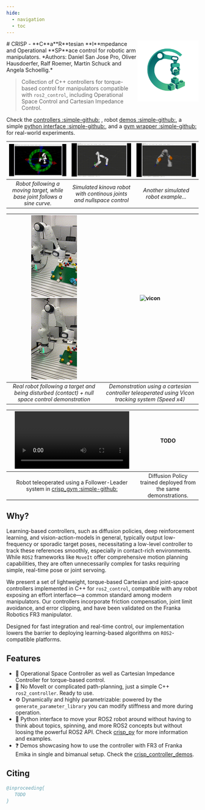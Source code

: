 ```yaml
---
hide:
  - navigation
  - toc
---
```


<img src="media/crisp_logo.png" alt="CRISP Controllers Logo" width="160" align="right"/>
# CRISP - **C**a**R**tesian **I**mpedance and Operational **SP**ace control for robotic arm manipulators.
*Authors: Daniel San Jose Pro, Oliver Hausdoerfer, Ralf Roemer, Martin Schuck and Angela Schoellig.*

> Collection of C++ controllers for torque-based control for manipulators compatible with `ros2_control`, including Operational Space Control and Cartesian Impedance Control. 

Check the [controllers :simple-github:](https://github.com/utiasDSL/crisp_controllers) , robot [demos :simple-github:](https://github.com/utiasDSL/crisp_controllers_demos), a simple [python interface :simple-github:](https://github.com/utiasDSL/crisp_py), and a [gym wrapper :simple-github:](https://github.com/utiasDSL/crisp_gym) for real-world experiments.

| ![Franka](media/franka.gif) | ![kinova](media/kinova.gif) | ![iiwa](media/iiwa.gif) |
|:--:|:--:|:--:|
| *Robot following a moving target, while base joint follows a sine curve.* | *Simulated kinova robot with continous joints and nullspace control* | *Another simulated robot example...* |

| ![franka_eight_reduced](media/franka_eight_reduced.gif)![franka_ns_reduced](media/franka_ns_reduced.gif) | ![vicon](media/franka_teleop.gif)|
|:--:|:--:|
| *Real robot following a target and being disturbed (contact) + null space control demonstration*  | *Demonstration using a cartesian controller teleoperated using Vicon tracking system (Speed x4)*| 

| ![demonstrations](media/pap_demo.mp4) | TODO |
|:--:|:--:|
| Robot teleoperated using a Follower-Leader system in [crisp_gym :simple-github:](https://github.com/utiasDSL/crisp_gym) | Diffusion Policy trained deployed from the same demonstrations. | 

## Why?

Learning-based controllers, such as diffusion policies, deep reinforcement learning, and vision-action-models in general, typically output low-frequency or sporadic target poses, necessitating a low-level controller to track these references smoothly, especially in contact-rich environments.
While `ROS2` frameworks like `MoveIt` offer comprehensive motion planning capabilities, they are often unnecessarily complex for tasks requiring simple, real-time pose or joint servoing.

We present a set of lightweight, torque-based Cartesian and joint-space controllers implemented in C++ for `ros2_control`, compatible with any robot exposing an effort interface—a common standard among modern manipulators.
Our controllers incorporate friction compensation, joint limit avoidance, and error clipping, and have been validated on the Franka Robotics FR3 manipulator.

Designed for fast integration and real-time control, our implementation lowers the barrier to deploying learning-based algorithms on `ROS2`-compatible platforms.

## Features

- 🤖 Operational Space Controller as well as Cartesian Impedance Controller for torque-based control.  
- 🚫 No MoveIt or complicated path-planning, just a simple C++ `ros2_controller`. Ready to use.  
- ⚙️ Dynamically and highly parametrizable: powered by the `generate_parameter_library` you can modify stiffness and more during operation.  
- 🐍 Python interface to move your ROS2 robot around without having to think about topics, spinning, and more ROS2 concepts but without loosing the powerful ROS2 API. Check [crisp_py](https://github.com/utiasDSL/crisp_py) for more information and examples.
- ❓ Demos showcasing how to use the controller with FR3 of Franka Emika in single and bimanual setup. Check the [crisp_controller_demos](https://github.com/utiasDSL/crisp_controllers_demos).

## Citing

```bibtex
@inproceeding{
   TODO
}
```
